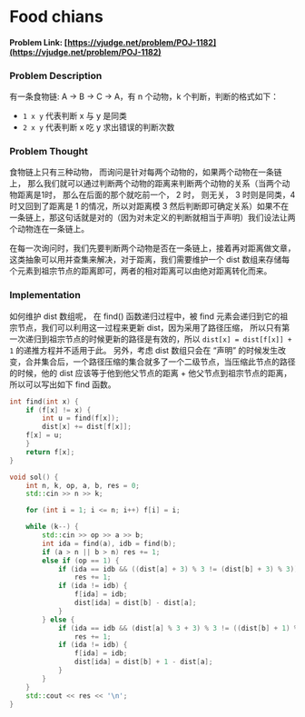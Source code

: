 # Food chians

#### Problem Link: [https://vjudge.net/problem/POJ-1182](https://vjudge.net/problem/POJ-1182)

### &#x20;Problem Description

有一条食物链: A -> B -> C -> A，有 n 个动物，k 个判断，判断的格式如下：

* `1 x y` 代表判断 x 与 y 是同类
* `2 x y` 代表判断 x 吃 y 求出错误的判断次数

### Problem Thought

食物链上只有三种动物， 而询问是针对每两个动物的，如果两个动物在一条链上， 那么我们就可以通过判断两个动物的距离来判断两个动物的关系（当两个动物距离是1时， 那么在后面的那个就吃前一个， 2 时， 则无关， 3 时则是同类，4 时又回到了距离是 1 的情况，所以对距离模 3 然后判断即可确定关系）如果不在一条链上，那这句话就是对的（因为对未定义的判断就相当于声明）我们设法让两个动物连在一条链上。

在每一次询问时，我们先要判断两个动物是否在一条链上，接着再对距离做文章，这类抽象可以用并查集来解决，对于距离，我们需要维护一个 dist 数组来存储每个元素到祖宗节点的距离即可，两者的相对距离可以由绝对距离转化而来。

### Implementation

如何维护 dist 数组呢， 在 find() 函数递归过程中，被 find 元素会递归到它的祖宗节点，我们可以利用这一过程来更新 dist，因为采用了路径压缩， 所以只有第一次递归到祖宗节点的时候更新的路径是有效的，所以 `dist[x] = dist[f[x]] + 1` 的递推方程并不适用于此。 另外，考虑 dist 数组只会在 “声明” 的时候发生改变，合并集合后，一个路径压缩的集合就多了一个二级节点，当压缩此节点的路径的时候，他的 dist 应该等于他到他父节点的距离 + 他父节点到祖宗节点的距离，所以可以写出如下 find 函数。

```cpp
int find(int x) {
    if (f[x] != x) {
        int u = find(f[x]);
        dist[x] += dist[f[x]];
	f[x] = u;
    }
    return f[x];
}
```

```cpp
void sol() {
    int n, k, op, a, b, res = 0;
    std::cin >> n >> k;

    for (int i = 1; i <= n; i++) f[i] = i;

    while (k--) {
        std::cin >> op >> a >> b;
        int ida = find(a), idb = find(b);
        if (a > n || b > n) res += 1;
        else if (op == 1) {
            if (ida == idb && ((dist[a] + 3) % 3 != (dist[b] + 3) % 3)) 
	            res += 1; 
            if (ida != idb) {
                f[ida] = idb;
                dist[ida] = dist[b] - dist[a];
            }
        } else {
            if (ida == idb && (dist[a] % 3 + 3) % 3 != ((dist[b] + 1) % 3 + 3) % 3) 
                res += 1;
            if (ida != idb) {
                f[ida] = idb;
                dist[ida] = dist[b] + 1 - dist[a];
            }
        }
    }
    std::cout << res << '\n';
}
```

